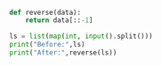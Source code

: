 
###### 

```python
def reverse(data):
	return data[::-1]

ls = list(map(int, input().split()))
print("Before:",ls)
print("After:",reverse(ls))
```
